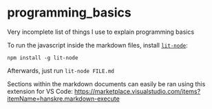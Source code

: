 # programming_basics
Very incomplete list of things I use to explain programming basics


To run the javascript inside the markdown files, install [`lit-node`](https://github.com/Rich-Harris/lit-node):

    npm install -g lit-node

Afterwards, just run `lit-node FILE.md`

Sections within the markdown documents can easily be ran using this extension for VS Code: https://marketplace.visualstudio.com/items?itemName=hanskre.markdown-execute